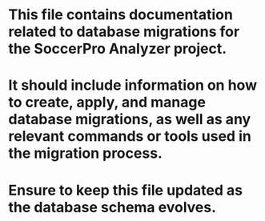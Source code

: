 # This file contains documentation related to database migrations for the SoccerPro Analyzer project. 

# It should include information on how to create, apply, and manage database migrations, as well as any relevant commands or tools used in the migration process. 

# Ensure to keep this file updated as the database schema evolves.